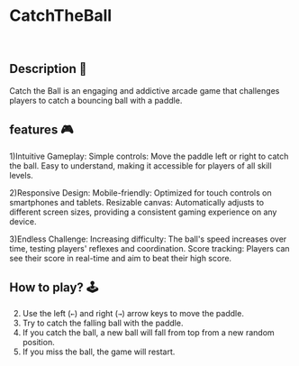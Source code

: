 # **CatchTheBall** 
<br>

## **Description 📃**
Catch the Ball is an engaging and addictive arcade game that challenges players to catch a bouncing ball with a paddle.

## **features 🎮**
1)Intuitive Gameplay:
Simple controls: Move the paddle left or right to catch the ball.
Easy to understand, making it accessible for players of all skill levels.

2)Responsive Design:
Mobile-friendly: Optimized for touch controls on smartphones and tablets.
Resizable canvas: Automatically adjusts to different screen sizes, providing a consistent gaming experience on any device.

3)Endless Challenge:
Increasing difficulty: The ball's speed increases over time, testing players' reflexes and coordination.
Score tracking: Players can see their score in real-time and aim to beat their high score.

## **How to play? 🕹️**
2. Use the left (`←`) and right (`→`) arrow keys to move the paddle.
3. Try to catch the falling ball with the paddle.
4. If you catch the ball, a new ball will fall from top from a new random position.
5. If you miss the ball, the game will restart.

<br>